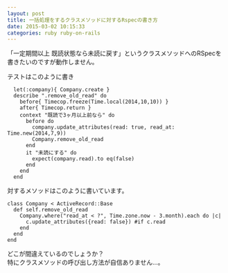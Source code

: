```yaml
---
layout: post
title: 一括処理をするクラスメソッドに対するRspecの書き方
date: 2015-03-02 10:15:33
categories: ruby ruby-on-rails
---
```

<p>「一定期間以上 既読状態なら未読に戻す」というクラスメソッドへのRSpecを書きたいのですが動作しません。</p>

<p>テストはこのように書き</p>

<pre><code>  let(:company){ Company.create }
  describe ".remove_old_read" do
    before{ Timecop.freeze(Time.local(2014,10,10)) }
    after{ Timecop.return }
    context "既読で3ヶ月以上前なら" do
      before do
        company.update_attributes(read: true, read_at: Time.new(2014,7,9))
        Company.remove_old_read
      end
      it "未読にする" do
        expect(company.read).to eq(false)
      end
    end
  end
</code></pre>

<p>対するメソッドはこのように書いています。</p>

<pre><code>class Company &lt; ActiveRecord::Base
  def self.remove_old_read
    Company.where("read_at &lt; ?", Time.zone.now - 3.month).each do |c|
      c.update_attributes({read: false}) #if c.read 
    end
  end
end
</code></pre>

<p>どこが間違えているのでしょうか？<br>
特にクラスメソッドの呼び出し方法が自信ありません…。</p>
